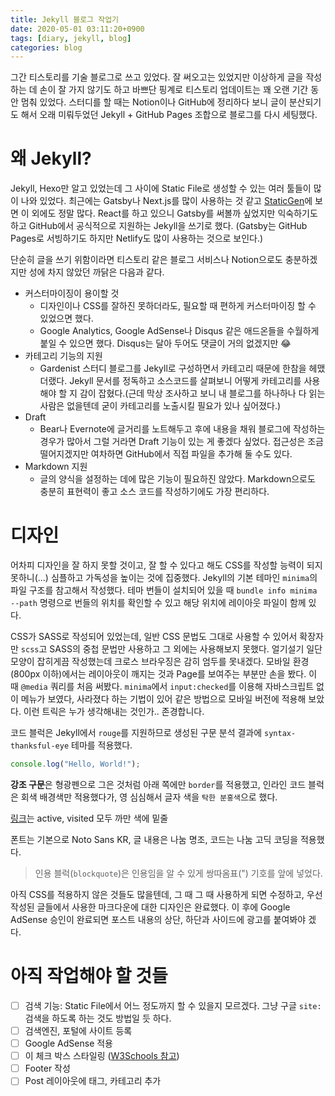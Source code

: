 ```yaml
---
title: Jekyll 블로그 작업기
date: 2020-05-01 03:11:20+0900
tags: [diary, jekyll, blog]
categories: blog
---
```


그간 티스토리를 기술 블로그로 쓰고 있었다. 잘 써오고는 있었지만 이상하게 글을 작성하는 데 손이 잘 가지 않기도 하고 바쁘단 핑계로 티스토리 업데이트는 꽤 오랜 기간 동안 멈춰 있었다. 스터디를 할 때는 Notion이나 GitHub에 정리하다 보니 글이 분산되기도 해서 오래 미뤄두었던 Jekyll + GitHub Pages 조합으로 블로그를 다시 세팅했다.

# 왜 Jekyll?
Jekyll, Hexo만 알고 있었는데 그 사이에 Static File로 생성할 수 있는 여러 툴들이 많이 나와 있었다. 최근에는 Gatsby나 Next.js를 많이 사용하는 것 같고 [StaticGen](https://www.staticgen.com/)에 보면 이 외에도 정말 많다. React를 하고 있으니 Gatsby를 써볼까 싶었지만 익숙하기도 하고 GitHub에서 공식적으로 지원하는 Jekyll을 쓰기로 했다. (Gatsby는 GitHub Pages로 서빙하기도 하지만 Netlify도 많이 사용하는 것으로 보인다.)

단순히 글을 쓰기 위함이라면 티스토리 같은 블로그 서비스나 Notion으로도 충분하겠지만 성에 차지 않았던 까닭은 다음과 같다.
- 커스터마이징이 용이할 것
  - 디자인이나 CSS를 잘하진 못하더라도, 필요할 때 편하게 커스터마이징 할 수 있었으면 했다.
  - Google Analytics, Google AdSense나 Disqus 같은 애드온들을 수월하게 붙일 수 있으면 했다. Disqus는 달아 두어도 댓글이 거의 없겠지만 😂
- 카테고리 기능의 지원
  - Gardenist 스터디 블로그를 Jekyll로 구성하면서 카테고리 때문에 한참을 헤맸더랬다. Jekyll 문서를 정독하고 소스코드를 살펴보니 어떻게 카테고리를 사용해야 할 지 감이 잡혔다.(근데 막상 조사하고 보니 내 블로그를 하나하나 다 읽는 사람은 없을텐데 굳이 카테고리를 노출시킬 필요가 있나 싶어졌다.)
- Draft
  - Bear나 Evernote에 글거리를 노트해두고 후에 내용을 채워 블로그에 작성하는 경우가 많아서 그럴 거라면 Draft 기능이 있는 게 좋겠다 싶었다. 접근성은 조금 떨어지겠지만 여차하면 GitHub에서 직접 파일을 추가해 둘 수도 있다.
- Markdown 지원
  - 글의 양식을 설정하는 데에 많은 기능이 필요하진 않았다. Markdown으로도 충분히 표현력이 좋고 소스 코드를 작성하기에도 가장 편리하다.

# 디자인
어차피 디자인을 잘 하지 못할 것이고, 잘 할 수 있다고 해도 CSS를 작성할 능력이 되지 못하니(...) 심플하고 가독성을 높이는 것에 집중했다. Jekyll의 기본 테마인 `minima`의 파일 구조를 참고해서 작성했다. 테마 번들이 설치되어 있을 때 `bundle info minima --path` 명령으로 번들의 위치를 확인할 수 있고 해당 위치에 레이아웃 파일이 함께 있다.

CSS가 SASS로 작성되어 있었는데, 일반 CSS 문법도 그대로 사용할 수 있어서 확장자만 `scss`고 SASS의 중첩 문법만 사용하고 그 외에는 사용해보지 못했다. 얼기설기 일단 모양이 잡히게끔 작성했는데 크로스 브라우징은 감히 엄두를 못내겠다. 모바일 환경(800px 이하)에서는 레이아웃이 깨지는 것과 Page를 보여주는 부분만 손을 봤다. 이 때 `@media` 쿼리를 처음 써봤다. `minima`에서 `input:checked`를 이용해 자바스크립트 없이 메뉴가 보였다, 사라졌다 하는 기법이 있어 같은 방법으로 모바일 버전에 적용해 보았다. 이런 트릭은 누가 생각해내는 것인가.. 존경합니다.

코드 블럭은 Jekyll에서 `rouge`를 지원하므로 생성된 구문 분석 결과에 `syntax-thanksful-eye` 테마를 적용했다.
```javascript
console.log("Hello, World!");
```

**강조 구문**은 형광펜으로 그은 것처럼 아래 쪽에만 `border`를 적용했고, 인라인 코드 블럭은 회색 배경색만 적용했다가, 영 심심해서 글자 색을 `탁한 분홍색`으로 했다.

[링크](https://nnoco.github.io)는 active, visited 모두 까만 색에 밑줄

폰트는 기본으로 Noto Sans KR, 글 내용은 나눔 명조, 코드는 나눔 고딕 코딩을 적용했다.

> 인용 블럭(`blockquote`)은 인용임을 알 수 있게 쌍따옴표(") 기호를 앞에 넣었다.

아직 CSS를 적용하지 않은 것들도 많을텐데, 그 때 그 때 사용하게 되면 수정하고, 우선 작성된 글들에서 사용한 마크다운에 대한 디자인은 완료했다. 이 후에 Google AdSense 승인이 완료되면 포스트 내용의 상단, 하단과 사이드에 광고를 붙여봐야 겠다.

# 아직 작업해야 할 것들
- [ ] 검색 기능: Static File에서 어느 정도까지 할 수 있을지 모르겠다. 그냥 구글 `site:` 검색을 하도록 하는 것도 방법일 듯 하다.
- [ ] 검색엔진, 포털에 사이트 등록
- [ ] Google AdSense 적용
- [ ] 이 체크 박스 스타일링 ([W3Schools 참고](https://www.w3schools.com/howto/howto_css_custom_checkbox.asp))
- [ ] Footer 작성
- [ ] Post 레이아웃에 태그, 카테고리 추가